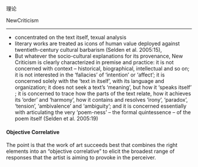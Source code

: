 理论

NewCriticism 


---

- concentrated on the text itself, texual analysis
- literary works are treated as icons of human value deployed against twentieth-century cultural barbarism (Selden et al. 2005:15),
- But whatever the socio-cultural explanations for its provenance, New Criticism is clearly characterized in premise and practice: it is not concerned with context – historical, biographical, intellectual and so on; it is not interested in the ‘fallacies’ of ‘intention’ or ‘affect’; it is concerned solely with the ‘text in itself’, with its language and organization; it does not seek a text’s ‘meaning’, but how it ‘speaks itself’ ; it is concerned to trace how the parts of the text relate, how it achieves its ‘order’ and ‘harmony’, how it contains and resolves ‘irony’, ‘paradox’, ‘tension’, ‘ambivalence’ and ‘ambiguity’; and it is concerned essentially with articulating the very ‘poem-ness’ – the formal quintessence – of the poem itself (Selden et al. 2005:19)


#### Objective Correlative
The point is that the work of art succeeds best that combines the right elements into an “objective correlative” to elicit the broadest range of responses that the artist is aiming to provoke in the perceiver.

